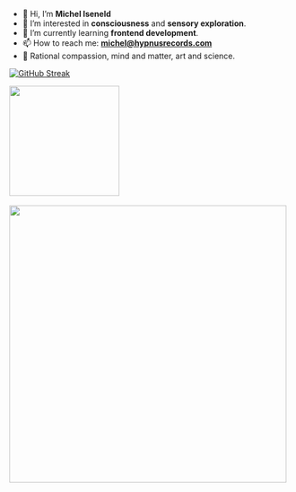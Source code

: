 - 👋 Hi, I’m **Michel Iseneld**
- 👀 I’m interested in **consciousness** and **sensory exploration**.
- 🌱 I’m currently learning **frontend development**.
- 📫 How to reach me: **michel@hypnusrecords.com**
- 🧠 Rational compassion, mind and matter, art and science.

<!---
iseneld/iseneld is a ✨ special ✨ repository because its `README.md` (this file) appears on your GitHub profile.
You can click the Preview link to take a look at your changes.
--->

  [![GitHub Streak](https://github-readme-streak-stats.herokuapp.com?user=iseneld&theme=dark&hide_border=true&date_format=M%20j%5B%2C%20Y%5D)](https://git.io/streak-stats)

  <a href="https://github.com/iseneld/github-readme-stats" >
    <img align="center" src="https://github-readme-stats.vercel.app/api/top-langs/?username=iseneld&theme=apprentice&layout=compact&hide_border=true&bg_color=0d1117" height="196"/>
  </a>
  <br /><br />
   <a href="https://www.codewars.com/users/iseneld">
    <img src="https://www.codewars.com/users/iseneld/badges/large" width="494">
  </a> 
